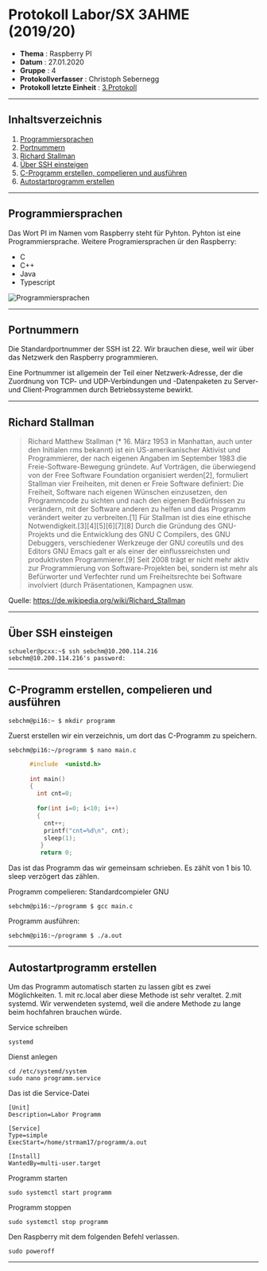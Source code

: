  # Protokoll Labor/SX 3AHME (2019/20) 


* **Thema** : Raspberry PI 
* **Datum** : 27.01.2020 
* **Gruppe** : 4 
* **Protokollverfasser** : Christoph Sebernegg 
* **Protokoll letzte Einheit** : [3.Protokoll](https://github.com/HTLMechatronics/m17-3ahme-la1-sx/blob/sebchm17/sebchm17/protokolle/protokoll_2020-01-20_sebchm17.md) 

-------------------------------------------------------------------------------------------------------------------------------- 

## Inhaltsverzeichnis 

1.  [Programmiersprachen](#programmiersprachen)
1.  [Portnummern](#portnummern)
1.  [Richard Stallman](#richard-stallman)
1.  [Über SSH einsteigen](#über-ssh-einsteigen) 
1.  [C-Programm erstellen, compelieren und ausführen](#c-programm-erstellen-compelieren-und-ausführen) 
1.  [Autostartprogramm erstellen](#autostartprogramm-erstellen) 

--------------------------------------------------------------------------------------------------------------------------------- 

 ## Programmiersprachen
 Das Wort PI im Namen vom Raspberry steht für Pyhton. Pyhton ist eine Programmiersprache.
 Weitere Programiersprachen ür den Raspberry:
* C
* C++
* Java
* Typescript
 
 
 ![Programmiersprachen](http://sogrady-media.redmonk.com/sogrady/files/2018/03/lang.rank_.118-1024x726.png)
 
---------------------------------------------------------------------------------------------------------------------------------

## Portnummern

Die Standardportnummer der SSH ist 22. Wir brauchen diese, weil wir über das Netzwerk den Raspberry programmieren.

Eine Portnummer ist allgemein der Teil einer Netzwerk-Adresse, der die Zuordnung von TCP- und UDP-Verbindungen und -Datenpaketen zu Server- und Client-Programmen durch Betriebssysteme bewirkt.

---------------------------------------------------------------------------------------------------------------------------------

## Richard Stallman
>Richard Matthew Stallman (* 16. März 1953 in Manhattan, auch unter den Initialen rms bekannt) ist ein US-amerikanischer Aktivist und Programmierer, der nach eigenen Angaben im September 1983 die Freie-Software-Bewegung gründete.
Auf Vorträgen, die überwiegend von der Free Software Foundation organisiert werden[2], formuliert Stallman vier Freiheiten, mit denen er Freie Software definiert: Die Freiheit, Software nach eigenen Wünschen einzusetzen, den Programmcode zu sichten und nach den eigenen Bedürfnissen zu verändern, mit der Software anderen zu helfen und das Programm verändert weiter zu verbreiten.[1] Für Stallman ist dies eine ethische Notwendigkeit.[3][4][5][6][7][8] Durch die Gründung des GNU-Projekts und die Entwicklung des GNU C Compilers, des GNU Debuggers, verschiedener Werkzeuge der GNU coreutils und des Editors GNU Emacs galt er als einer der einflussreichsten und produktivsten Programmierer.[9] Seit 2008 trägt er nicht mehr aktiv zur Programmierung von Software-Projekten bei, sondern ist mehr als Befürworter und Verfechter rund um Freiheitsrechte bei Software involviert (durch Präsentationen, Kampagnen usw.

Quelle: https://de.wikipedia.org/wiki/Richard_Stallman

---------------------------------------------------------------------------------------------------------------------------------

## Über SSH einsteigen

    schueler@pcxx:~$ ssh sebchm@10.200.114.216
    sebchm@10.200.114.216's password: 

---------------------------------------------------------------------------------------------------------------------------------

## C-Programm erstellen, compelieren und ausführen

    sebchm@pi16:~ $ mkdir programm 

Zuerst erstellen wir ein verzeichnis, um dort das C-Programm zu speichern.

    sebchm@pi16:~/programm $ nano main.c 

```C  #include  <stdio.h>
      #include  <unistd.h>
      
      int main()
      {
        int cnt=0;
        
        for(int i=0; i<10; i++)
        {
          cnt++;
          printf("cnt=%d\n", cnt);
          sleep(1);                    
         }
         return 0;
```       
Das ist das Programm das wir gemeinsam schrieben. Es zählt von 1 bis 10. sleep verzögert das zählen.

Programm compelieren:
Standardcompieler GNU

    sebchm@pi16:~/programm $ gcc main.c 

Programm ausführen:

    sebchm@pi16:~/programm $ ./a.out 


---------------------------------------------------------------------------------------------------------------------------------

## Autostartprogramm erstellen

Um das Programm automatisch starten zu lassen gibt es zwei Möglichkeiten. 1. mit rc.local aber diese Methode ist sehr veraltet. 2.mit systemd. Wir verwendeten systemd, weil die andere Methode zu lange beim hochfahren brauchen würde.

Service schreiben
    
    systemd
      
Dienst anlegen

    cd /etc/systemd/system
    sudo nano programm.service
    
Das ist die Service-Datei

    [Unit]
    Description=Labor Programm
    
    [Service]
    Type=simple
    ExecStart=/home/strmam17/programm/a.out
    
    [Install]
    WantedBy=multi-user.target
    
Programm starten 
  
    sudo systemctl start programm
   
Programm stoppen

    sudo systemctl stop programm
    
Den Raspberry mit dem folgenden Befehl verlassen.

    sudo poweroff

---------------------------------------------------------------------------------------------------------------------------------
